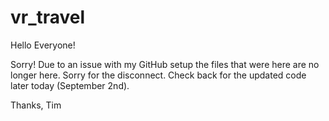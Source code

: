 # vr_travel
Hello Everyone! 

Sorry! Due to an issue with my GitHub setup the files that were here are no longer here. Sorry for the disconnect. Check back for the updated code later today (September 2nd). 

Thanks,
Tim
